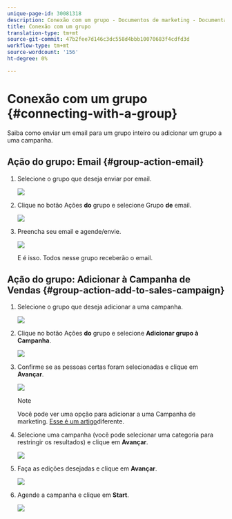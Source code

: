 ```yaml
---
unique-page-id: 30081318
description: Conexão com um grupo - Documentos de marketing - Documentação do produto
title: Conexão com um grupo
translation-type: tm+mt
source-git-commit: 47b2fee7d146c3dc558d4bbb10070683f4cdfd3d
workflow-type: tm+mt
source-wordcount: '156'
ht-degree: 0%

---
```



# Conexão com um grupo {#connecting-with-a-group}

Saiba como enviar um email para um grupo inteiro ou adicionar um grupo a uma campanha.

## Ação do grupo: Email {#group-action-email}

1. Selecione o grupo que deseja enviar por email.

   ![](assets/one-6.png)

1. Clique no botão Ações **do** grupo e selecione Grupo **de** email.

   ![](assets/two-5.png)

1. Preencha seu email e agende/envie.

   ![](assets/three-4.png)

   E é isso. Todos nesse grupo receberão o email.

## Ação do grupo: Adicionar à Campanha de Vendas {#group-action-add-to-sales-campaign}

1. Selecione o grupo que deseja adicionar a uma campanha.

   ![](assets/one-6.png)

1. Clique no botão Ações **do** grupo e selecione **Adicionar grupo à Campanha**.

   ![](assets/four-4.png)

1. Confirme se as pessoas certas foram selecionadas e clique em **Avançar**.

   ![](assets/six-1.png)

   >[!NOTE]
   >
   >Você pode ver uma opção para adicionar a uma Campanha de marketing. [Esse é um artigo](http://docs.marketo.com/x/CwDh)diferente.

1. Selecione uma campanha (você pode selecionar uma categoria para restringir os resultados) e clique em **Avançar**.

   ![](assets/seven-1.png)

1. Faça as edições desejadas e clique em **Avançar**.

   ![](assets/eight-1.png)

1. Agende a campanha e clique em **Start**.

   ![](assets/nine-1.png)

